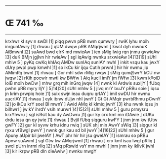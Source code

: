 ___
# Œ 741 ‰
---
krxhwr kI syv n swDI ]1] piqq pwvn pRB nwm qumwry ] rwiK lyhu moih
inrgunIAwry ]1] rhwau ] qUM dwqw pRB AMqrjwmI ] kwcI dyh mwnuK
AiBmwnI ]2] suAwd bwd eIrK md mwieAw ] ien sMig lwig rqn jnmu
gvwieAw ]3] duK BMjn jgjIvn hir rwieAw ] sgl iqAwig nwnku
srxwieAw ]4]13]19] sUhI mhlw 5 ] pyKq cwKq khIAq AMDw sunIAq
sunIAY nwhI ] inkit vsqu kau jwxY dUry pwpI pwp kmwhI ]1] so ikCu kir
ijqu Cutih prwnI ] hir hir nwmu jip AMimRq bwnI ]1] rhwau ] Gor mhl
sdw rMig rwqw ] sMig qum@wrY kCU nw jwqw ]2] rKih pocwir mwtI kw BWfw
] Aiq kucIl imlY jm fWfw ]3] kwm k®oiD loiB moih bwDw ] mhw grq
mih inGrq jwqw ]4] nwnk kI Ardwis suxIjY ] fUbq pwhn pRB myry
lIjY ] 5]14]20] sUhI mhlw 5 ] jIvq mrY buJY pRBu soie ] iqsu jn
krim prwpiq hoie ]1] suix swjn ieau duqru qrIAY ] imil swDU hir nwmu
aucrIAY ]1] rhwau ] eyk ibnw dUjw nhI jwnY ] Gt Gt AMqir pwrbRhmu
pCwnY ]2] jo ikCu krY soeI Bl mwnY ] Awid AMq kI kImiq jwnY ]3] khu
nwnk iqsu jn bilhwrI ] jw kY ihrdY vsih murwrI ]4]15]21] sUhI
mhlw 5 ] guru prmysru krxYhwru ] sgl isRsit kau dy AwDwru ]1] gur ky
crx kml mn iDAwie ] dUKu drdu iesu qn qy jwie ]1] rhwau ] Bvjil
fUbq siqguru kwFY ] jnm jnm kw tUtw gwFY ]2] gur kI syvw krhu idnu
rwiq ] sUK shj min AwvY sWiq ]3] siqgur kI ryxu vfBwgI pwvY ]
nwnk gur kau sd bil jwvY ]4]16]22] sUhI mhlw 5 ] gur Apuny aUpir
bil jweIAY ] AwT phr hir hir jsu gweIAY ]1] ismrau so pRBu Apnw
suAwmI ] sgl Gtw kw AMqrjwmI ]1] rhwau ] crx kml isau lwgI
pRIiq ] swcI pUrn inrml rIiq ]2] sMq pRswid vsY mn mwhI ] jnm
jnm ky iklivK jwhI ]3] kir ikrpw pRB dIn dieAwlw ] nwnku mwgY
####
